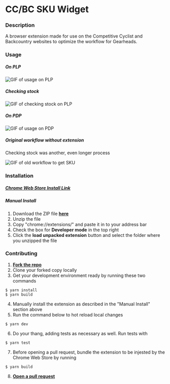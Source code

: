 # CC/BC SKU Widget

### Description

A browser extension made for use on the Competitive Cyclist and Backcountry websites to optimize the workflow for Gearheads.

### Usage

##### On PLP

![GIF of usage on PLP](https://media3.giphy.com/media/wdjh2nH1WOMGD53Cfa/giphy.gif)

##### Checking stock

![GIF of checking stock on PLP](https://media0.giphy.com/media/YxiCmWz3ZfsQLS2v51/giphy.gif)

##### On PDP

![GIF of usage on PDP](https://media0.giphy.com/media/rwjxGwEmrKkgm8vJdE/giphy.gif)

##### Original workflow without extension

Checking stock was another, even longer process

![GIF of old workflow to get SKU](https://media1.giphy.com/media/ZdyC4PIqJLdvUqZH50/giphy.gif)

### Installation

##### **[Chrome Web Store Install Link](https://chrome.google.com/webstore/detail/ccbc-sku-widget/oclphakakbdnigniddcimhmcikgedhhk 'link to Chrome Web Store')**

##### Manual Install

1. Download the ZIP file **[here](https://github.com/dudemanppl/CCBCSKUWidget/raw/master/dist/CCBCSKUWidget.zip 'link to zip file of extension')**
2. Unzip the file
3. Copy "chrome://extensions/" and paste it in to your address bar
4. Check the box for **Developer mode** in the top right
5. Click the **load unpacked extension** button and select the folder where you unzipped the file

### Contributing

1. **[Fork the repo](https://github.com/dudemanppl/CCBCSKUWidget/fork?fragment=1 'link to fork repo')**
2. Clone your forked copy locally
3. Get your development environment ready by running these two commands

```
$ yarn install
$ yarn build
```

4. Manually install the extension as described in the "Manual Install" section above
5. Run the command below to hot reload local changes

```
$ yarn dev
```

6. Do your thang, adding tests as necessary as well. Run tests with

```
$ yarn test
```

7. Before opening a pull request, bundle the extension to be injested by the Chrome Web Store by running

```
$ yarn build
```

8. **[Open a pull request](https://github.com/dudemanppl/CCBCSKUWidget/compare 'link to open a pull request')**

